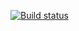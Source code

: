[![Build status](https://ci.appveyor.com/api/projects/status/j75xs1qht8oiw8oi?svg=true)](https://ci.appveyor.com/project/Nenakhov-Maxim/ajs-13-clear-func)
